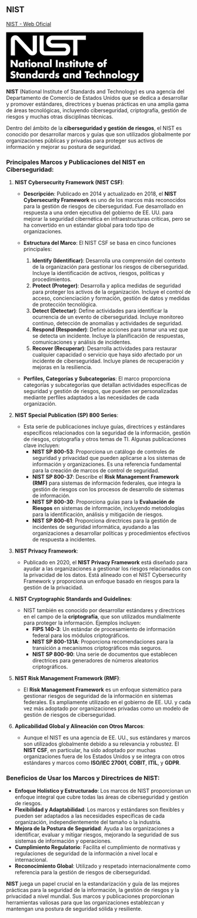 ## NIST

[NIST - Web Oficial](https://www.nist.gov/publications)

![](images/2024-09-14-17-49-22.png)

**NIST** (National Institute of Standards and Technology) es una agencia del Departamento de Comercio de Estados Unidos que se dedica a desarrollar y promover estándares, directrices y buenas prácticas en una amplia gama de áreas tecnológicas, incluyendo ciberseguridad, criptografía, gestión de riesgos y muchas otras disciplinas técnicas.

Dentro del ámbito de la **ciberseguridad y gestión de riesgos**, el NIST es conocido por desarrollar marcos y guías que son utilizados globalmente por organizaciones públicas y privadas para proteger sus activos de información y mejorar su postura de seguridad.

### Principales Marcos y Publicaciones del NIST en Ciberseguridad:

1. **NIST Cybersecurity Framework (NIST CSF)**:
   - **Descripción**: Publicado en 2014 y actualizado en 2018, el **NIST Cybersecurity Framework** es uno de los marcos más reconocidos para la gestión de riesgos de ciberseguridad. Fue desarrollado en respuesta a una orden ejecutiva del gobierno de EE. UU. para mejorar la seguridad cibernética en infraestructuras críticas, pero se ha convertido en un estándar global para todo tipo de organizaciones.
   - **Estructura del Marco**: El NIST CSF se basa en cinco funciones principales:
     1. **Identify (Identificar)**: Desarrolla una comprensión del contexto de la organización para gestionar los riesgos de ciberseguridad. Incluye la identificación de activos, riesgos, políticas y procedimientos.
     2. **Protect (Proteger)**: Desarrolla y aplica medidas de seguridad para proteger los activos de la organización. Incluye el control de acceso, concienciación y formación, gestión de datos y medidas de protección tecnológica.
     3. **Detect (Detectar)**: Define actividades para identificar la ocurrencia de un evento de ciberseguridad. Incluye monitoreo continuo, detección de anomalías y actividades de seguridad.
     4. **Respond (Responder)**: Define acciones para tomar una vez que se detecta un incidente. Incluye la planificación de respuestas, comunicaciones y análisis de incidentes.
     5. **Recover (Recuperar)**: Desarrolla actividades para restaurar cualquier capacidad o servicio que haya sido afectado por un incidente de ciberseguridad. Incluye planes de recuperación y mejoras en la resiliencia.

   - **Perfiles, Categorías y Subcategorías**: El marco proporciona categorías y subcategorías que detallan actividades específicas de seguridad y gestión de riesgos, que pueden ser personalizadas mediante perfiles adaptados a las necesidades de cada organización.

2. **NIST Special Publication (SP) 800 Series**:
   - Esta serie de publicaciones incluye guías, directrices y estándares específicos relacionados con la seguridad de la información, gestión de riesgos, criptografía y otros temas de TI. Algunas publicaciones clave incluyen:
     - **NIST SP 800-53**: Proporciona un catálogo de controles de seguridad y privacidad que pueden aplicarse a los sistemas de información y organizaciones. Es una referencia fundamental para la creación de marcos de control de seguridad.
     - **NIST SP 800-37**: Describe el **Risk Management Framework (RMF)** para sistemas de información federales, que integra la gestión de riesgos con los procesos de desarrollo de sistemas de información.
     - **NIST SP 800-30**: Proporciona guías para la **Evaluación de Riesgos** en sistemas de información, incluyendo metodologías para la identificación, análisis y mitigación de riesgos.
     - **NIST SP 800-61**: Proporciona directrices para la gestión de incidentes de seguridad informática, ayudando a las organizaciones a desarrollar políticas y procedimientos efectivos de respuesta a incidentes.

3. **NIST Privacy Framework**:
   - Publicado en 2020, el **NIST Privacy Framework** está diseñado para ayudar a las organizaciones a gestionar los riesgos relacionados con la privacidad de los datos. Está alineado con el NIST Cybersecurity Framework y proporciona un enfoque basado en riesgos para la gestión de la privacidad.

4. **NIST Cryptographic Standards and Guidelines**:
   - NIST también es conocido por desarrollar estándares y directrices en el campo de la **criptografía**, que son utilizados mundialmente para proteger la información. Ejemplos incluyen:
     - **FIPS 140-3**: Un estándar de procesamiento de información federal para los módulos criptográficos.
     - **NIST SP 800-131A**: Proporciona recomendaciones para la transición a mecanismos criptográficos más seguros.
     - **NIST SP 800-90**: Una serie de documentos que establecen directrices para generadores de números aleatorios criptográficos.

5. **NIST Risk Management Framework (RMF)**:
   - El **Risk Management Framework** es un enfoque sistemático para gestionar riesgos de seguridad de la información en sistemas federales. Es ampliamente utilizado en el gobierno de EE. UU. y cada vez más adoptado por organizaciones privadas como un modelo de gestión de riesgos de ciberseguridad.

6. **Aplicabilidad Global y Alineación con Otros Marcos**:
   - Aunque el NIST es una agencia de EE. UU., sus estándares y marcos son utilizados globalmente debido a su relevancia y robustez. El **NIST CSF**, en particular, ha sido adoptado por muchas organizaciones fuera de los Estados Unidos y se integra con otros estándares y marcos como **ISO/IEC 27001**, **COBIT**, **ITIL**, y **GDPR**.

### Beneficios de Usar los Marcos y Directrices de NIST:

- **Enfoque Holístico y Estructurado**: Los marcos de NIST proporcionan un enfoque integral que cubre todas las áreas de ciberseguridad y gestión de riesgos.
- **Flexibilidad y Adaptabilidad**: Los marcos y estándares son flexibles y pueden ser adaptados a las necesidades específicas de cada organización, independientemente del tamaño o la industria.
- **Mejora de la Postura de Seguridad**: Ayuda a las organizaciones a identificar, evaluar y mitigar riesgos, mejorando la seguridad de sus sistemas de información y operaciones.
- **Cumplimiento Regulatorio**: Facilita el cumplimiento de normativas y regulaciones de seguridad de la información a nivel local e internacional.
- **Reconocimiento Global**: Utilizado y respetado internacionalmente como referencia para la gestión de riesgos de ciberseguridad.

**NIST** juega un papel crucial en la estandarización y guía de las mejores prácticas para la seguridad de la información, la gestión de riesgos y la privacidad a nivel mundial. Sus marcos y publicaciones proporcionan herramientas valiosas para que las organizaciones establezcan y mantengan una postura de seguridad sólida y resiliente.
